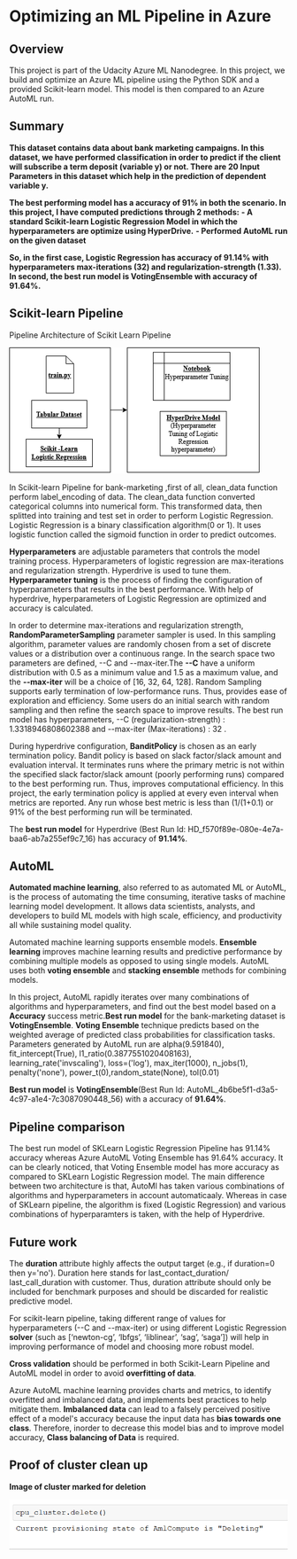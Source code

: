 # Optimizing an ML Pipeline in Azure

## Overview
This project is part of the Udacity Azure ML Nanodegree.
In this project, we build and optimize an Azure ML pipeline using the Python SDK and a provided Scikit-learn model.
This model is then compared to an Azure AutoML run.

## Summary
 **This dataset contains data about bank marketing campaigns. In this dataset, we have performed classification in order to predict if the client will subscribe a term deposit (variable y) or not. There are 20 Input Parameters in this dataset which help in the prediction of dependent variable y.**

 **The best performing model has a accuracy of 91% in both the scenario. In this project, I have computed predictions through 2 methods:**
 **- A standard Scikit-learn Logistic Regression Model in which the hyperparameters are optimize using HyperDrive.**
 **- Performed AutoML run on the given dataset**
 
 **So, in the first case, Logistic Regression has accuracy of 91.14% with hyperparameters max-iterations (32) and regularization-strength (1.33).**
 **In second, the best run model is VotingEnsemble with accuracy of 91.64%.**

## Scikit-learn Pipeline

Pipeline Architecture of Scikit Learn Pipeline 

![Pipeline Architecture](pipeline.png)


In Scikit-learn Pipeline for bank-marketing ,first of all, clean_data function perform label_encoding of data. The clean_data function converted categorical columns into numerical form. This transformed data, then splitted into training and test set in order to perform Logistic Regression.
Logistic Regression is a binary classification algorithm(0 or 1).  It uses logistic function called the sigmoid function in order to predict outcomes. 

**Hyperparameters** are adjustable parameters that controls the model training process. Hyperparameters of logistic regression are max-iterations and regularization strength. Hyperdrive is used to tune them. **Hyperparameter tuning** is the process of finding the configuration of hyperparameters that results in the best performance. With help of hyperdrive, hyperparameters of Logistic Regression are optimized and accuracy is calculated. 

In order to determine max-iterations and regularization strength, **RandomParameterSampling** parameter sampler is used. In this sampling algorithm, parameter values are randomly chosen from a set of discrete values or a distribution over a continuous range. In the search space two parameters are defined, --C and --max-iter.The **--C**  have a uniform distribution with 0.5 as a minimum value and 1.5 as a maximum value, and the **--max-iter** will be a choice of [16, 32, 64, 128]. Random Sampling supports early termination of low-performance runs. Thus, provides ease of exploration and efficiency. Some users do an initial search with random sampling and then refine the search space to improve results. The best run model has hyperparameters, 
--C (regularization-strength) : 1.3318946808602388 and --max-iter (Max-iterations) : 32 .

During hyperdrive configuration, **BanditPolicy** is chosen as an early termination policy. Bandit policy is based on slack factor/slack amount and evaluation interval. It terminates runs where the primary metric is not within the specified slack factor/slack amount (poorly performing runs) compared to the best performing run. Thus, improves computational efficiency. In this project, the early termination policy is applied at every even interval when metrics are reported. Any run whose best metric is less than (1/(1+0.1) or 91% of the best performing run will be terminated.

The **best run model** for Hyperdrive (Best Run Id:  HD_f570f89e-080e-4e7a-baa6-ab7a255ef9c7_16) has accuracy of **91.14%**.


## AutoML

**Automated machine learning**, also referred to as automated ML or AutoML, is the process of automating the time consuming, iterative tasks of machine learning model development. It allows data scientists, analysts, and developers to build ML models with high scale, efficiency, and productivity all while sustaining model quality.

Automated machine learning supports ensemble models. **Ensemble learning** improves machine learning results and predictive performance by combining multiple models as opposed to using single models. AutoML uses both **voting ensemble** and **stacking ensemble** methods for combining models.

In this project, AutoML rapidly iterates over many combinations of algorithms and hyperparameters, and find out the best model based on a **Accuracy** success metric.**Best run model** for the bank-marketing dataset is **VotingEnsemble**. **Voting Ensemble** technique predicts based on the weighted average of predicted class probabilities for classification tasks. Parameters generated by AutoML run are alpha(9.591840), fit_intercept(True), l1_ratio(0.3877551020408163), learning_rate('invscaling'), loss=('log'), max_iter(1000), n_jobs(1), penalty('none'), power_t(0),random_state(None), tol(0.01)

 **Best run model** is **VotingEnsemble**(Best Run Id: AutoML_4b6be5f1-d3a5-4c97-a1e4-7c3087090448_56) with a accuracy of **91.64%**.


## Pipeline comparison

The best run model of SKLearn Logistic Regression Pipeline has 91.14% accuracy whereas Azure AutoML Voting Ensemble has 91.64% accuracy.
It can be clearly noticed, that Voting Ensemble model has more accuracy as compared to SKLearn Logistic Regression model. 
The main difference between two architecture is that, AutoMl has taken various combinations of algorithms and hyperparameters in account automaticaaly. Whereas in case of SKLearn pipeline, the algorithm is fixed (Logistic Regression) and various combinations of hyperparamters is taken, with the help of Hyperdrive.


## Future work

The **duration** attribute highly affects the output target (e.g., if duration=0 then y='no'). Duration here stands for last_contact_duration/ last_call_duration with customer. Thus, duration attribute should only be included for benchmark purposes and should be discarded for realistic predictive model.

For scikit-learn pipeline, taking different range of values for hyperparameters (--C and --max-iter) or  using different Logistic Regression **solver** (such as  [‘newton-cg’, ‘lbfgs’, ‘liblinear’, ‘sag’, ‘saga’]) will help in improving performance of model and choosing more robust model. 

**Cross validation** should be performed in both Scikit-Learn Pipeline and AutoML model in order to avoid **overfitting of data**.

Azure AutoML machine learning provides charts and metrics, to identify overfitted and imbalanced data, and implements best practices to help mitigate them. **Imbalanced data** can lead to a falsely perceived positive effect of a model's accuracy because the input data has **bias towards one class**. Therefore, inorder to decrease this model bias and to improve model accuracy, **Class balancing of Data** is required.


## Proof of cluster clean up

**Image of cluster marked for deletion**

![CLuster Deleted](cluster_deletion.PNG)

